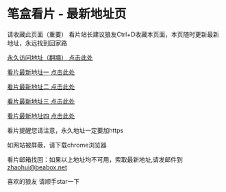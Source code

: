 # 笔盒看片 - 最新地址页

请收藏此页面（重要）
看片站长建议狼友Ctrl+D收藏本页面，本页随时更新最新地址，永远找到回家路

[永久访问地址（翻牆） 点击此处](https://beabox.net/)

[看片最新地址一 点击此处](https://2h6y3w1a9k0.shop)

[看片最新地址二 点击此处](https://2n8t5f4c0c5.shop)

[看片最新地址三 点击此处](https://2u0o6t5o5a1.shop)

[看片最新地址四 点击此处](https://2w4x1h1k7w4.shop)

看片提醒您请注意，永久地址一定要加https

如网站被屏蔽，请下载chrome浏览器

看片邮箱找回：如果以上地址均不可用，索取最新地址,请发邮件到 zhaohui@beabox.net

喜欢的狼友 请顺手star一下